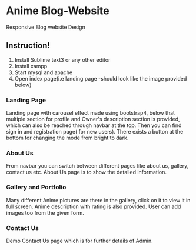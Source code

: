 # Anime Blog-Website
Responsive Blog website Design

## Instruction!

1. Install Sublime text3 or any other editor
2. Install xampp
3. Start mysql and apache
4. Open index page(i.e landing page -should look like the image provided below)

### Landing Page
Landing page with carousel effect made using bootstrap4, below that multiple section for profile and Owner's description section is provided, which can also be reached
through navbar at the top. Then you can find sign in and registration page( for new users). There exists a button at the bottom for changing the mode from
bright to dark. 

### About Us
From navbar you can switch between different pages like about us, gallery, contact us etc. About Us page is to show the detailed information.

### Gallery and Portfolio
Many different Anime pictures are there in the gallery, click on it to view it in full screen. Anime description with rating is also provided.
User can add images too from the given form.

### Contact Us
Demo Contact Us page which is for further details of Admin.

